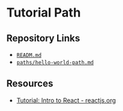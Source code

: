 # Tutorial Path

## Repository Links

* [`READM.md`](../../README.md)
* [`paths/hello-world-path.md`](../hello-world-path/README.md)

## Resources

* [Tutorial: Intro to React - reactjs.org](https://reactjs.org/tutorial/tutorial.html)
